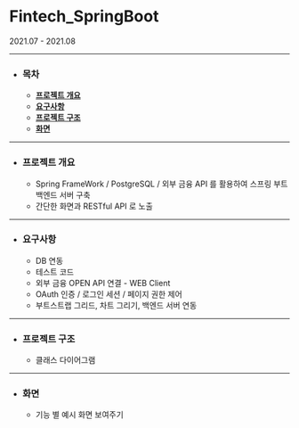 # Fintech_SpringBoot

2021.07 - 2021.08

___
- ### 목차
  - [**프로젝트 개요**](#outline)
  - [**요구사항**](#requirements)
  - [**프로젝트 구조**](#structure)
  - [**화면**](#screen) 

___
- ### 프로젝트 개요<a id="outline"></a> 
  - Spring FrameWork / PostgreSQL / 외부 금융 API 를 활용하여 스프링 부트 백엔드 서버 구축
  - 간단한 화면과 RESTful API 로 노출
___
- ### 요구사항<a id="requirements"></a>
  - DB 연동
  - 테스트 코드
  - 외부 금융 OPEN API 연결 - WEB Client
  - OAuth 인증 / 로그인 세션 / 페이지 권한 제어
  - 부트스트랩 그리드, 차트 그리기, 백엔드 서버 연동
___
- ### 프로젝트 구조 <a id="structure"></a> 
  - 클래스 다이어그램
___
- ### 화면<a id="screen"></a> 
  - 기능 별 예시 화면 보여주기
